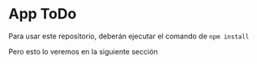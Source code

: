 # App ToDo

Para usar este repositorio, deberán ejecutar el comando de ```npm install```

Pero esto lo veremos en la siguiente sección
